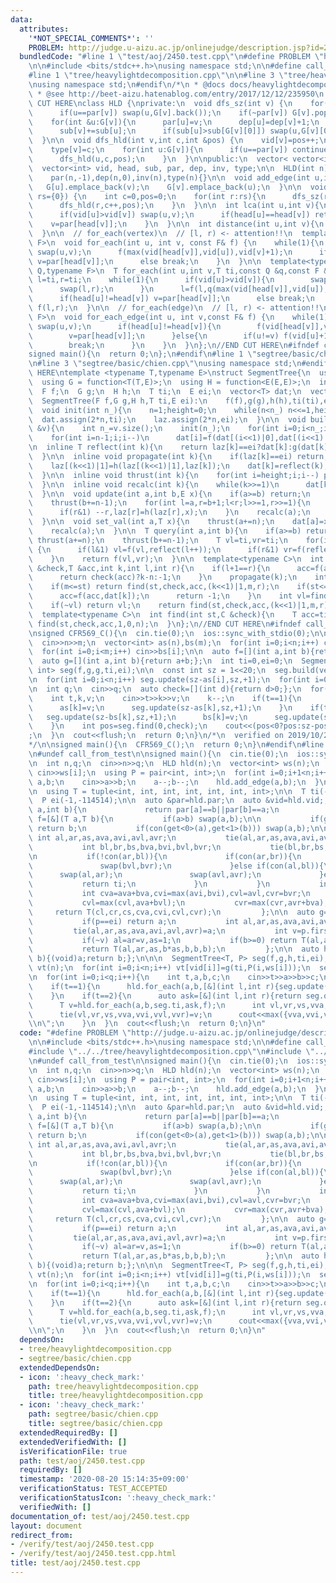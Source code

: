 ```yaml
---
data:
  attributes:
    '*NOT_SPECIAL_COMMENTS*': ''
    PROBLEM: http://judge.u-aizu.ac.jp/onlinejudge/description.jsp?id=2450
  bundledCode: "#line 1 \"test/aoj/2450.test.cpp\"\n#define PROBLEM \"http://judge.u-aizu.ac.jp/onlinejudge/description.jsp?id=2450\"\
    \n\n#include <bits/stdc++.h>\nusing namespace std;\n\n#define call_from_test\n\
    #line 1 \"tree/heavylightdecomposition.cpp\"\n\n#line 3 \"tree/heavylightdecomposition.cpp\"\
    \nusing namespace std;\n#endif\n/*\n * @docs docs/heavylightdecomposition.md\n\
    \ * @see http://beet-aizu.hatenablog.com/entry/2017/12/12/235950\n */\n//BEGIN\
    \ CUT HERE\nclass HLD {\nprivate:\n  void dfs_sz(int v) {\n    for(int &u:G[v])\n\
    \      if(u==par[v]) swap(u,G[v].back());\n    if(~par[v]) G[v].pop_back();\n\n\
    \    for(int &u:G[v]){\n      par[u]=v;\n      dep[u]=dep[v]+1;\n      dfs_sz(u);\n\
    \      sub[v]+=sub[u];\n      if(sub[u]>sub[G[v][0]]) swap(u,G[v][0]);\n    }\n\
    \  }\n\n  void dfs_hld(int v,int c,int &pos) {\n    vid[v]=pos++;\n    inv[vid[v]]=v;\n\
    \    type[v]=c;\n    for(int u:G[v]){\n      if(u==par[v]) continue;\n      head[u]=(u==G[v][0]?head[v]:u);\n\
    \      dfs_hld(u,c,pos);\n    }\n  }\n\npublic:\n  vector< vector<int> > G;\n\
    \  vector<int> vid, head, sub, par, dep, inv, type;\n\n  HLD(int n):\n    G(n),vid(n,-1),head(n),sub(n,1),\n\
    \    par(n,-1),dep(n,0),inv(n),type(n){}\n\n  void add_edge(int u,int v) {\n \
    \   G[u].emplace_back(v);\n    G[v].emplace_back(u);\n  }\n\n  void build(vector<int>\
    \ rs={0}) {\n    int c=0,pos=0;\n    for(int r:rs){\n      dfs_sz(r);\n      head[r]=r;\n\
    \      dfs_hld(r,c++,pos);\n    }\n  }\n\n  int lca(int u,int v){\n    while(1){\n\
    \      if(vid[u]>vid[v]) swap(u,v);\n      if(head[u]==head[v]) return u;\n  \
    \    v=par[head[v]];\n    }\n  }\n\n  int distance(int u,int v){\n    return dep[u]+dep[v]-2*dep[lca(u,v)];\n\
    \  }\n\n  // for_each(vertex)\n  // [l, r) <- attention!!\n  template<typename\
    \ F>\n  void for_each(int u, int v, const F& f) {\n    while(1){\n      if(vid[u]>vid[v])\
    \ swap(u,v);\n      f(max(vid[head[v]],vid[u]),vid[v]+1);\n      if(head[u]!=head[v])\
    \ v=par[head[v]];\n      else break;\n    }\n  }\n\n  template<typename T,typename\
    \ Q,typename F>\n  T for_each(int u,int v,T ti,const Q &q,const F &f){\n    T\
    \ l=ti,r=ti;\n    while(1){\n      if(vid[u]>vid[v]){\n        swap(u,v);\n  \
    \      swap(l,r);\n      }\n      l=f(l,q(max(vid[head[v]],vid[u]),vid[v]+1));\n\
    \      if(head[u]!=head[v]) v=par[head[v]];\n      else break;\n    }\n    return\
    \ f(l,r);\n  }\n\n  // for_each(edge)\n  // [l, r) <- attention!!\n  template<typename\
    \ F>\n  void for_each_edge(int u, int v,const F& f) {\n    while(1){\n      if(vid[u]>vid[v])\
    \ swap(u,v);\n      if(head[u]!=head[v]){\n        f(vid[head[v]],vid[v]+1);\n\
    \        v=par[head[v]];\n      }else{\n        if(u!=v) f(vid[u]+1,vid[v]+1);\n\
    \        break;\n      }\n    }\n  }\n};\n//END CUT HERE\n#ifndef call_from_test\n\
    signed main(){\n  return 0;\n};\n#endif\n#line 1 \"segtree/basic/chien.cpp\"\n\
    \n#line 3 \"segtree/basic/chien.cpp\"\nusing namespace std;\n#endif\n//BEGIN CUT\
    \ HERE\ntemplate <typename T,typename E>\nstruct SegmentTree{\n  using F = function<T(T,T)>;\n\
    \  using G = function<T(T,E)>;\n  using H = function<E(E,E)>;\n  int n,height;\n\
    \  F f;\n  G g;\n  H h;\n  T ti;\n  E ei;\n  vector<T> dat;\n  vector<E> laz;\n\
    \  SegmentTree(F f,G g,H h,T ti,E ei):\n    f(f),g(g),h(h),ti(ti),ei(ei){}\n\n\
    \  void init(int n_){\n    n=1;height=0;\n    while(n<n_) n<<=1,height++;\n  \
    \  dat.assign(2*n,ti);\n    laz.assign(2*n,ei);\n  }\n\n  void build(const vector<T>\
    \ &v){\n    int n_=v.size();\n    init(n_);\n    for(int i=0;i<n_;i++) dat[n+i]=v[i];\n\
    \    for(int i=n-1;i;i--)\n      dat[i]=f(dat[(i<<1)|0],dat[(i<<1)|1]);\n  }\n\
    \n  inline T reflect(int k){\n    return laz[k]==ei?dat[k]:g(dat[k],laz[k]);\n\
    \  }\n\n  inline void propagate(int k){\n    if(laz[k]==ei) return;\n    laz[(k<<1)|0]=h(laz[(k<<1)|0],laz[k]);\n\
    \    laz[(k<<1)|1]=h(laz[(k<<1)|1],laz[k]);\n    dat[k]=reflect(k);\n    laz[k]=ei;\n\
    \  }\n\n  inline void thrust(int k){\n    for(int i=height;i;i--) propagate(k>>i);\n\
    \  }\n\n  inline void recalc(int k){\n    while(k>>=1)\n      dat[k]=f(reflect((k<<1)|0),reflect((k<<1)|1));\n\
    \  }\n\n  void update(int a,int b,E x){\n    if(a>=b) return;\n    thrust(a+=n);\n\
    \    thrust(b+=n-1);\n    for(int l=a,r=b+1;l<r;l>>=1,r>>=1){\n      if(l&1) laz[l]=h(laz[l],x),l++;\n\
    \      if(r&1) --r,laz[r]=h(laz[r],x);\n    }\n    recalc(a);\n    recalc(b);\n\
    \  }\n\n  void set_val(int a,T x){\n    thrust(a+=n);\n    dat[a]=x;laz[a]=ei;\n\
    \    recalc(a);\n  }\n\n  T query(int a,int b){\n    if(a>=b) return ti;\n   \
    \ thrust(a+=n);\n    thrust(b+=n-1);\n    T vl=ti,vr=ti;\n    for(int l=a,r=b+1;l<r;l>>=1,r>>=1)\
    \ {\n      if(l&1) vl=f(vl,reflect(l++));\n      if(r&1) vr=f(reflect(--r),vr);\n\
    \    }\n    return f(vl,vr);\n  }\n\n  template<typename C>\n  int find(int st,C\
    \ &check,T &acc,int k,int l,int r){\n    if(l+1==r){\n      acc=f(acc,reflect(k));\n\
    \      return check(acc)?k-n:-1;\n    }\n    propagate(k);\n    int m=(l+r)>>1;\n\
    \    if(m<=st) return find(st,check,acc,(k<<1)|1,m,r);\n    if(st<=l&&!check(f(acc,dat[k]))){\n\
    \      acc=f(acc,dat[k]);\n      return -1;\n    }\n    int vl=find(st,check,acc,(k<<1)|0,l,m);\n\
    \    if(~vl) return vl;\n    return find(st,check,acc,(k<<1)|1,m,r);\n  }\n\n\
    \  template<typename C>\n  int find(int st,C &check){\n    T acc=ti;\n    return\
    \ find(st,check,acc,1,0,n);\n  }\n};\n//END CUT HERE\n#ifndef call_from_test\n\
    \nsigned CFR569_C(){\n  cin.tie(0);\n  ios::sync_with_stdio(0);\n\n  int n,m;\n\
    \  cin>>n>>m;\n  vector<int> as(n),bs(m);\n  for(int i=0;i<n;i++) cin>>as[i];\n\
    \  for(int i=0;i<m;i++) cin>>bs[i];\n\n  auto f=[](int a,int b){return max(a,b);};\n\
    \  auto g=[](int a,int b){return a+b;};\n  int ti=0,ei=0;\n  SegmentTree<int,\
    \ int> seg(f,g,g,ti,ei);\n\n  const int sz = 1<<20;\n  seg.build(vector<int>(sz,0));\n\
    \n  for(int i=0;i<n;i++) seg.update(sz-as[i],sz,+1);\n  for(int i=0;i<m;i++) seg.update(sz-bs[i],sz,-1);\n\
    \n  int q;\n  cin>>q;\n  auto check=[](int d){return d>0;};\n  for(int i=0;i<q;i++){\n\
    \    int t,k,v;\n    cin>>t>>k>>v;\n    k--;\n    if(t==1){\n      seg.update(sz-as[k],sz,-1);\n\
    \      as[k]=v;\n      seg.update(sz-as[k],sz,+1);\n    }\n    if(t==2){\n   \
    \   seg.update(sz-bs[k],sz,+1);\n      bs[k]=v;\n      seg.update(sz-bs[k],sz,-1);\n\
    \    }\n    int pos=seg.find(0,check);\n    cout<<(pos<0?pos:sz-pos)<<\"\\n\"\
    ;\n  }\n  cout<<flush;\n  return 0;\n}\n/*\n  verified on 2019/10/28\n  https://codeforces.com/contest/1179/problem/C\n\
    */\n\nsigned main(){\n  CFR569_C();\n  return 0;\n}\n#endif\n#line 9 \"test/aoj/2450.test.cpp\"\
    \n#undef call_from_test\n\nsigned main(){\n  cin.tie(0);\n  ios::sync_with_stdio(0);\n\
    \n  int n,q;\n  cin>>n>>q;\n  HLD hld(n);\n  vector<int> ws(n);\n  for(int i=0;i<n;i++)\
    \ cin>>ws[i];\n  using P = pair<int, int>;\n  for(int i=0;i+1<n;i++){\n    int\
    \ a,b;\n    cin>>a>>b;\n    a--;b--;\n    hld.add_edge(a,b);\n  }\n  hld.build();\n\
    \n  using T = tuple<int, int, int, int, int, int, int>;\n\n  T ti(-1,-1,-1,-1,-1,-1,-1);\n\
    \  P ei(-1,-114514);\n\n  auto &par=hld.par;\n  auto &vid=hld.vid;;\n  auto con=[&](int\
    \ a,int b){\n             return par[a]==b||par[b]==a;\n           };\n\n  auto\
    \ f=[&](T a,T b){\n           if(a>b) swap(a,b);\n\n           if(get<0>(a)<0)\
    \ return b;\n           if(con(get<0>(a),get<1>(b))) swap(a,b);\n\n          \
    \ int al,ar,as,ava,avi,avl,avr;\n           tie(al,ar,as,ava,avi,avl,avr)=a;\n\
    \           int bl,br,bs,bva,bvi,bvl,bvr;\n           tie(bl,br,bs,bva,bvi,bvl,bvr)=b;\n\
    \n           if(!con(ar,bl)){\n             if(con(ar,br)){\n               swap(bl,br);\n\
    \               swap(bvl,bvr);\n             }else if(con(al,bl)){\n         \
    \      swap(al,ar);\n               swap(avl,avr);\n             }else{\n    \
    \           return ti;\n             }\n           }\n           int cl=al,cr=br,cs=as+bs;\n\
    \           int cva=ava+bva,cvi=max(avi,bvi),cvl=avl,cvr=bvr;\n           cvi=max(cvi,avr+bvl);\n\
    \           cvl=max(cvl,ava+bvl);\n           cvr=max(cvr,avr+bva);\n\n      \
    \     return T(cl,cr,cs,cva,cvi,cvl,cvr);\n         };\n\n  auto g=[&](T a,P p){\n\
    \           if(p==ei) return a;\n           int al,ar,as,ava,avi,avl,avr;\n  \
    \         tie(al,ar,as,ava,avi,avl,avr)=a;\n           int v=p.first,b=p.second;\n\
    \           if(~v) al=ar=v,as=1;\n           if(b>=0) return T(al,ar,as,b*as,b*as,b*as,b*as);\n\
    \           return T(al,ar,as,b*as,b,b,b);\n         };\n\n  auto h=[&](P a,P\
    \ b){(void)a;return b;};\n\n\n  SegmentTree<T, P> seg(f,g,h,ti,ei);\n\n  vector<T>\
    \ vt(n);\n  for(int i=0;i<n;i++) vt[vid[i]]=g(ti,P(i,ws[i]));\n  seg.build(vt);\n\
    \n  for(int i=0;i<q;i++){\n    int t,a,b,c;\n    cin>>t>>a>>b>>c;\n    a--;b--;\n\
    \    if(t==1){\n      hld.for_each(a,b,[&](int l,int r){seg.update(l,r,P(-1,c));});\n\
    \    }\n    if(t==2){\n      auto ask=[&](int l,int r){return seg.query(l,r);};\n\
    \      T v=hld.for_each(a,b,seg.ti,ask,f);\n      int vl,vr,vs,vva,vvi,vvl,vvr;\n\
    \      tie(vl,vr,vs,vva,vvi,vvl,vvr)=v;\n      cout<<max({vva,vvi,vvl,vvr})<<\"\
    \\n\";\n    }\n  }\n  cout<<flush;\n  return 0;\n}\n"
  code: "#define PROBLEM \"http://judge.u-aizu.ac.jp/onlinejudge/description.jsp?id=2450\"\
    \n\n#include <bits/stdc++.h>\nusing namespace std;\n\n#define call_from_test\n\
    #include \"../../tree/heavylightdecomposition.cpp\"\n#include \"../../segtree/basic/chien.cpp\"\
    \n#undef call_from_test\n\nsigned main(){\n  cin.tie(0);\n  ios::sync_with_stdio(0);\n\
    \n  int n,q;\n  cin>>n>>q;\n  HLD hld(n);\n  vector<int> ws(n);\n  for(int i=0;i<n;i++)\
    \ cin>>ws[i];\n  using P = pair<int, int>;\n  for(int i=0;i+1<n;i++){\n    int\
    \ a,b;\n    cin>>a>>b;\n    a--;b--;\n    hld.add_edge(a,b);\n  }\n  hld.build();\n\
    \n  using T = tuple<int, int, int, int, int, int, int>;\n\n  T ti(-1,-1,-1,-1,-1,-1,-1);\n\
    \  P ei(-1,-114514);\n\n  auto &par=hld.par;\n  auto &vid=hld.vid;;\n  auto con=[&](int\
    \ a,int b){\n             return par[a]==b||par[b]==a;\n           };\n\n  auto\
    \ f=[&](T a,T b){\n           if(a>b) swap(a,b);\n\n           if(get<0>(a)<0)\
    \ return b;\n           if(con(get<0>(a),get<1>(b))) swap(a,b);\n\n          \
    \ int al,ar,as,ava,avi,avl,avr;\n           tie(al,ar,as,ava,avi,avl,avr)=a;\n\
    \           int bl,br,bs,bva,bvi,bvl,bvr;\n           tie(bl,br,bs,bva,bvi,bvl,bvr)=b;\n\
    \n           if(!con(ar,bl)){\n             if(con(ar,br)){\n               swap(bl,br);\n\
    \               swap(bvl,bvr);\n             }else if(con(al,bl)){\n         \
    \      swap(al,ar);\n               swap(avl,avr);\n             }else{\n    \
    \           return ti;\n             }\n           }\n           int cl=al,cr=br,cs=as+bs;\n\
    \           int cva=ava+bva,cvi=max(avi,bvi),cvl=avl,cvr=bvr;\n           cvi=max(cvi,avr+bvl);\n\
    \           cvl=max(cvl,ava+bvl);\n           cvr=max(cvr,avr+bva);\n\n      \
    \     return T(cl,cr,cs,cva,cvi,cvl,cvr);\n         };\n\n  auto g=[&](T a,P p){\n\
    \           if(p==ei) return a;\n           int al,ar,as,ava,avi,avl,avr;\n  \
    \         tie(al,ar,as,ava,avi,avl,avr)=a;\n           int v=p.first,b=p.second;\n\
    \           if(~v) al=ar=v,as=1;\n           if(b>=0) return T(al,ar,as,b*as,b*as,b*as,b*as);\n\
    \           return T(al,ar,as,b*as,b,b,b);\n         };\n\n  auto h=[&](P a,P\
    \ b){(void)a;return b;};\n\n\n  SegmentTree<T, P> seg(f,g,h,ti,ei);\n\n  vector<T>\
    \ vt(n);\n  for(int i=0;i<n;i++) vt[vid[i]]=g(ti,P(i,ws[i]));\n  seg.build(vt);\n\
    \n  for(int i=0;i<q;i++){\n    int t,a,b,c;\n    cin>>t>>a>>b>>c;\n    a--;b--;\n\
    \    if(t==1){\n      hld.for_each(a,b,[&](int l,int r){seg.update(l,r,P(-1,c));});\n\
    \    }\n    if(t==2){\n      auto ask=[&](int l,int r){return seg.query(l,r);};\n\
    \      T v=hld.for_each(a,b,seg.ti,ask,f);\n      int vl,vr,vs,vva,vvi,vvl,vvr;\n\
    \      tie(vl,vr,vs,vva,vvi,vvl,vvr)=v;\n      cout<<max({vva,vvi,vvl,vvr})<<\"\
    \\n\";\n    }\n  }\n  cout<<flush;\n  return 0;\n}\n"
  dependsOn:
  - tree/heavylightdecomposition.cpp
  - segtree/basic/chien.cpp
  extendedDependsOn:
  - icon: ':heavy_check_mark:'
    path: tree/heavylightdecomposition.cpp
    title: tree/heavylightdecomposition.cpp
  - icon: ':heavy_check_mark:'
    path: segtree/basic/chien.cpp
    title: segtree/basic/chien.cpp
  extendedRequiredBy: []
  extendedVerifiedWith: []
  isVerificationFile: true
  path: test/aoj/2450.test.cpp
  requiredBy: []
  timestamp: '2020-08-20 15:14:35+09:00'
  verificationStatus: TEST_ACCEPTED
  verificationStatusIcon: ':heavy_check_mark:'
  verifiedWith: []
documentation_of: test/aoj/2450.test.cpp
layout: document
redirect_from:
- /verify/test/aoj/2450.test.cpp
- /verify/test/aoj/2450.test.cpp.html
title: test/aoj/2450.test.cpp
---
```


